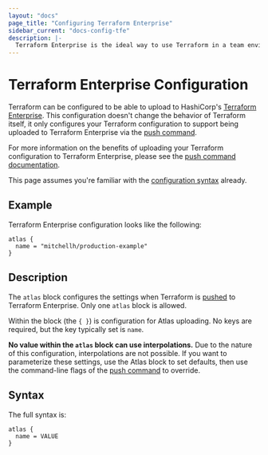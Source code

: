 ```yaml
---
layout: "docs"
page_title: "Configuring Terraform Enterprise"
sidebar_current: "docs-config-tfe"
description: |-
  Terraform Enterprise is the ideal way to use Terraform in a team environment. Terraform Enterprise will run Terraform for you, safely handle parallelization across different team members, save run history along with plans, and more.
---
```


# Terraform Enterprise Configuration

Terraform can be configured to be able to upload to HashiCorp's
[Terraform Enterprise](https://www.hashicorp.com/products/terraform/). This configuration doesn't change
the behavior of Terraform itself, it only configures your Terraform
configuration to support being uploaded to Terraform Enterprise via the
[push command](/docs/commands/push.html).

For more information on the benefits of uploading your Terraform
configuration to Terraform Enterprise, please see the
[push command documentation](/docs/commands/push.html).

This page assumes you're familiar with the
[configuration syntax](/docs/configuration/syntax.html)
already.

## Example

Terraform Enterprise configuration looks like the following:

```hcl
atlas {
  name = "mitchellh/production-example"
}
```

## Description

The `atlas` block configures the settings when Terraform is
[pushed](/docs/commands/push.html) to Terraform Enterprise. Only one `atlas` block
is allowed.

Within the block (the `{ }`) is configuration for Atlas uploading.
No keys are required, but the key typically set is `name`.

**No value within the `atlas` block can use interpolations.** Due
to the nature of this configuration, interpolations are not possible.
If you want to parameterize these settings, use the Atlas block to
set defaults, then use the command-line flags of the
[push command](/docs/commands/push.html) to override.

## Syntax

The full syntax is:

```text
atlas {
  name = VALUE
}
```
